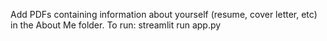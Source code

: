 Add PDFs containing information about yourself (resume, cover letter, etc) in the About Me folder.
To run: streamlit run app.py
